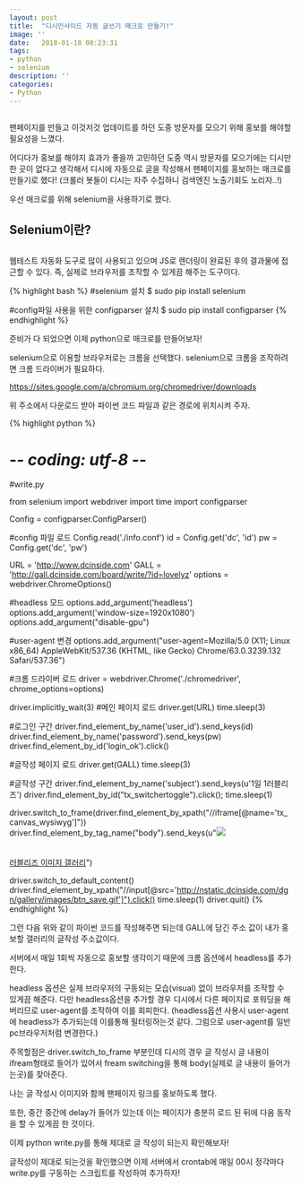 ```yaml
---
layout: post
title:  "디시인사이드 자동 글쓰기 매크로 만들기!"
image: ''
date:   2018-01-18 08:23:31
tags:
- python
- selenium
description: ''
categories:
- Python
---
```


<img src="https://octodex.github.com/images/codercat.jpg" alt="">

팬페이지를 만들고 이것저것 업데이트를 하던 도중 방문자를 모으기 위해 홍보를 해야할 필요성을 느꼈다.

어디다가 홍보를 해야지 효과가 좋을까 고민하던 도중 역시 방문자를 모으기에는 디시만한 곳이 없다고 생각해서 디시에 자동으로 글을 작성해서 팬페이지를 홍보하는 매크로를 만들기로 했다!
(크롤러 봇들이 디시는 자주 수집하니 검색엔진 노출기회도 노리자..!)

우선 매크로를 위해 selenium을 사용하기로 했다.

## Selenium이란?

<img src="http://www.seleniumhq.org/images/big-logo.png" alt="">

웹테스트 자동화 도구로 많이 사용되고 있으며 JS로 렌더링이 완료된 후의 결과물에 접근할 수 있다.
즉, 실제로 브라우저를 조작할 수 있게끔 해주는 도구이다.

{% highlight bash %}
#selenium 설치
$ sudo pip install selenium

#config파일 사용을 위한 configparser 설치
$ sudo pip install configparser
{% endhighlight %}

준비가 다 되었으면 이제 python으로 매크로를 만들어보자!

selenium으로 이용할 브라우저로는 크롬을 선택했다. selenium으로 크롬을 조작하려면 크롬 드라이버가 필요하다.

<a href='https://sites.google.com/a/chromium.org/chromedriver/downloads'>https://sites.google.com/a/chromium.org/chromedriver/downloads</a>

위 주소에서 다운로드 받아 파이썬 코드 파일과 같은 경로에 위치시켜 주자.

{% highlight python %}
# -*- coding: utf-8 -*- 
#write.py

from selenium import webdriver
import time
import configparser

Config = configparser.ConfigParser()

#config 파일 로드
Config.read('./info.conf')
id = Config.get('dc', 'id')
pw = Config.get('dc', 'pw')

URL = 'http://www.dcinside.com'
GALL = 'http://gall.dcinside.com/board/write/?id=lovelyz'
options = webdriver.ChromeOptions()

#headless 모드
options.add_argument('headless')
options.add_argument('window-size=1920x1080')
options.add_argument("disable-gpu")

#user-agent 변경
options.add_argument("user-agent=Mozilla/5.0 (X11; Linux x86_64) AppleWebKit/537.36 (KHTML, like Gecko) Chrome/63.0.3239.132 Safari/537.36")

#크롬 드라이버 로드
driver = webdriver.Chrome('./chromedriver', chrome_options=options)

driver.implicitly_wait(3)
#메인 페이지 로드
driver.get(URL)
time.sleep(3)

#로그인 구간
driver.find_element_by_name('user_id').send_keys(id)
driver.find_element_by_name('password').send_keys(pw)
driver.find_element_by_id('login_ok').click()

#글작성 페이지 로드
driver.get(GALL)
time.sleep(3)

#글작성 구간
driver.find_element_by_name('subject').send_keys(u'1일 1러블리즈')
driver.find_element_by_id("tx_switchertoggle").click();
time.sleep(1)

driver.switch_to_frame(driver.find_element_by_xpath("//iframe[@name='tx_canvas_wysiwyg']"))
driver.find_element_by_tag_name("body").send_keys(u"<img src='http://sodeok.xyz/lovelyz.gif'><br><br><br><a href='http://lovelyzfan.xyz' target='_blank' class='tx-link'>러블리즈 이미지 갤러리</a>")

driver.switch_to_default_content()
driver.find_element_by_xpath("//input[@src='http://nstatic.dcinside.com/dgn/gallery/images/btn_save.gif']").click()
time.sleep(1)
driver.quit()
{% endhighlight %}

그런 다음 위와 같이 파이썬 코드를 작성해주면 되는데 GALL에 담긴 주소 값이 내가 홍보할 갤러리의 글작성 주소값이다.

서버에서 매일 1회씩 자동으로 홍보할 생각이기 때문에 크롬 옵션에서 headless를 추가한다.

headless 옵션은 실제 브라우저의 구동되는 모습(visual) 없이 브라우저를 조작할 수 있게끔 해준다. 다만 headless옵션을 추가할 경우 디시에서 다른 페이지로 포워딩을 해버리므로 user-agent를 조작하여 이를 회피한다.
(headless옵션 사용시 user-agent에 headless가 추가되는데 이를통해 필터링하는것 같다. 그럼으로 user-agent를 일반 pc브라우저처럼 변경한다.)

주목할점은 driver.switch_to_frame 부분인데 디시의 경우 글 작성시 글 내용이 ifream형태로 들어가 있어서 fream switching을 통해 body(실제로 글 내용이 들어가는곳)를 찾아준다.

나는 글 작성시 이미지와 함께 팬페이지 링크를 홍보하도록 했다.

또한, 중간 중간에 delay가 들어가 있는데 이는 페이지가 충분히 로드 된 뒤에 다음 동작을 할 수 있게끔 한 것이다.

이제 python write.py를 통해 제대로 글 작성이 되는지 확인해보자!

글작성이 제대로 되는것을 확인했으면 이제 서버에서 crontab에 매일 00시 정각마다 write.py를 구동하는 스크립트를 작성하여 추가하자!
